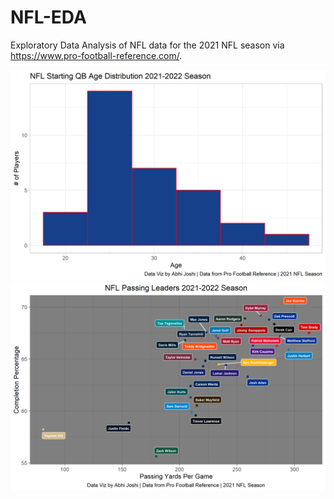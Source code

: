 # NFL-EDA

Exploratory Data Analysis of NFL data for the 2021 NFL season via https://www.pro-football-reference.com/.

<img src="./NFL_Starting_QB_Age_Distribution.png">

<img src="NFL_Top_Passers_2021_Season.png">
